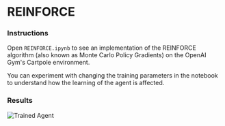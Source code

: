 [//]: # (Image References)

[image1]: https://user-images.githubusercontent.com/10624937/42135683-dde5c6f0-7d13-11e8-90b1-8770df3e40cf.gif "Trained Agent"

# REINFORCE

### Instructions

Open `REINFORCE.ipynb` to see an implementation of the REINFORCE algorithm (also known as Monte Carlo Policy Gradients) on the OpenAI Gym's Cartpole environment.

You can experiment with changing the training parameters in the notebook to understand how the learning of the agent is affected.

### Results

![Trained Agent][image1]
